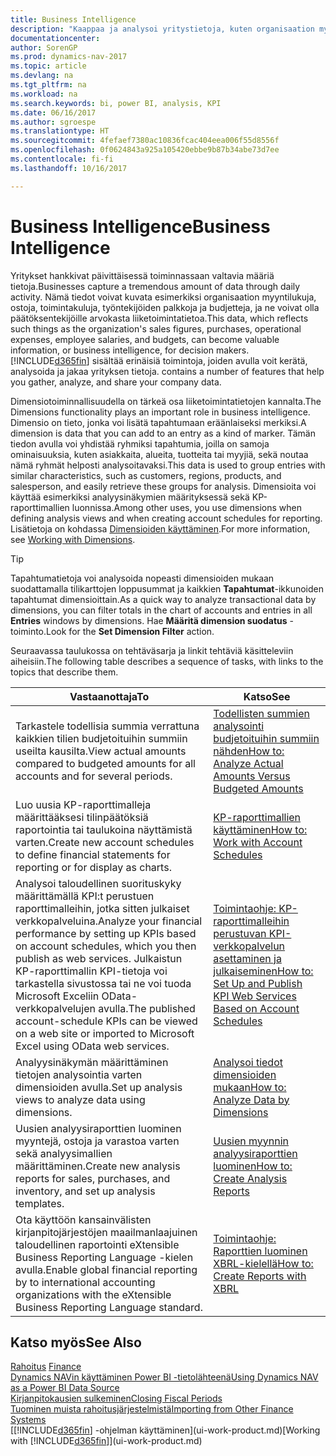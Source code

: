 ```yaml
---
title: Business Intelligence
description: "Kaappaa ja analysoi yritystietoja, kuten organisaation myyntilukuja, ostoja, toimintakuluja, työntekijöiden palkkoja ja budjetteja, ja ne voivat olla päätöksentekijöille arvokasta liiketoimintatietoa."
documentationcenter: 
author: SorenGP
ms.prod: dynamics-nav-2017
ms.topic: article
ms.devlang: na
ms.tgt_pltfrm: na
ms.workload: na
ms.search.keywords: bi, power BI, analysis, KPI
ms.date: 06/16/2017
ms.author: sgroespe
ms.translationtype: HT
ms.sourcegitcommit: 4fefaef7380ac10836fcac404eea006f55d8556f
ms.openlocfilehash: 0f0624843a925a105420ebbe9b87b34abe73d7ee
ms.contentlocale: fi-fi
ms.lasthandoff: 10/16/2017

---
```

# <a name="business-intelligence"></a><span data-ttu-id="1d146-103">Business Intelligence</span><span class="sxs-lookup"><span data-stu-id="1d146-103">Business Intelligence</span></span>
<span data-ttu-id="1d146-104">Yritykset hankkivat päivittäisessä toiminnassaan valtavia määriä tietoja.</span><span class="sxs-lookup"><span data-stu-id="1d146-104">Businesses capture a tremendous amount of data through daily activity.</span></span> <span data-ttu-id="1d146-105">Nämä tiedot voivat kuvata esimerkiksi organisaation myyntilukuja, ostoja, toimintakuluja, työntekijöiden palkkoja ja budjetteja, ja ne voivat olla päätöksentekijöille arvokasta liiketoimintatietoa.</span><span class="sxs-lookup"><span data-stu-id="1d146-105">This data, which reflects such things as the organization's sales figures, purchases, operational expenses, employee salaries, and budgets, can become valuable information, or business intelligence, for decision makers.</span></span> [!INCLUDE[d365fin](includes/d365fin_md.md)]<span data-ttu-id="1d146-106"> sisältää erinäisiä toimintoja, joiden avulla voit kerätä, analysoida ja jakaa yrityksen tietoja.</span><span class="sxs-lookup"><span data-stu-id="1d146-106"> contains a number of features that help you gather, analyze, and share your company data.</span></span>

<span data-ttu-id="1d146-107">Dimensiotoiminnallisuudella on tärkeä osa liiketoimintatietojen kannalta.</span><span class="sxs-lookup"><span data-stu-id="1d146-107">The Dimensions functionality plays an important role in business intelligence.</span></span> <span data-ttu-id="1d146-108">Dimensio on tieto, jonka voi lisätä tapahtumaan eräänlaiseksi merkiksi.</span><span class="sxs-lookup"><span data-stu-id="1d146-108">A dimension is data that you can add to an entry as a kind of marker.</span></span> <span data-ttu-id="1d146-109">Tämän tiedon avulla voi yhdistää ryhmiksi tapahtumia, joilla on samoja ominaisuuksia, kuten asiakkaita, alueita, tuotteita tai myyjiä, sekä noutaa nämä ryhmät helposti analysoitavaksi.</span><span class="sxs-lookup"><span data-stu-id="1d146-109">This data is used to group entries with similar characteristics, such as customers, regions, products, and salesperson, and easily retrieve these groups for analysis.</span></span> <span data-ttu-id="1d146-110">Dimensioita voi käyttää esimerkiksi analyysinäkymien määrityksessä sekä KP-raporttimallien luonnissa.</span><span class="sxs-lookup"><span data-stu-id="1d146-110">Among other uses, you use dimensions  when defining analysis views and when creating account schedules for reporting.</span></span> <span data-ttu-id="1d146-111">Lisätietoja on kohdassa [Dimensioiden käyttäminen](finance-dimensions.md).</span><span class="sxs-lookup"><span data-stu-id="1d146-111">For more information, see [Working with Dimensions](finance-dimensions.md).</span></span>

> [!TIP]
> <span data-ttu-id="1d146-112">Tapahtumatietoja voi analysoida nopeasti dimensioiden mukaan suodattamalla tilikarttojen loppusummat ja kaikkien **Tapahtumat**-ikkunoiden tapahtumat dimensioittain.</span><span class="sxs-lookup"><span data-stu-id="1d146-112">As a quick way to analyze transactional data by dimensions, you can filter totals in the chart of accounts and entries in all **Entries** windows by dimensions.</span></span> <span data-ttu-id="1d146-113">Hae **Määritä dimension suodatus** -toiminto.</span><span class="sxs-lookup"><span data-stu-id="1d146-113">Look for the **Set Dimension Filter** action.</span></span>  

<span data-ttu-id="1d146-114">Seuraavassa taulukossa on tehtäväsarja ja linkit tehtäviä käsitteleviin aiheisiin.</span><span class="sxs-lookup"><span data-stu-id="1d146-114">The following table describes a sequence of tasks, with links to the topics that describe them.</span></span>  

| <span data-ttu-id="1d146-115">Vastaanottaja</span><span class="sxs-lookup"><span data-stu-id="1d146-115">To</span></span> | <span data-ttu-id="1d146-116">Katso</span><span class="sxs-lookup"><span data-stu-id="1d146-116">See</span></span> |
| --- | --- |
|<span data-ttu-id="1d146-117">Tarkastele todellisia summia verrattuna kaikkien tilien budjetoituihin summiin useilta kausilta.</span><span class="sxs-lookup"><span data-stu-id="1d146-117">View actual amounts compared to budgeted amounts for all accounts and for several periods.</span></span>|[<span data-ttu-id="1d146-118">Todellisten summien analysointi budjetoituihin summiin nähden</span><span class="sxs-lookup"><span data-stu-id="1d146-118">How to: Analyze Actual Amounts Versus Budgeted Amounts</span></span>](bi-how-analyze-actual-versus-budget.md)|
|<span data-ttu-id="1d146-119">Luo uusia KP-raporttimalleja määrittääksesi tilinpäätöksiä raportointia tai taulukoina näyttämistä varten.</span><span class="sxs-lookup"><span data-stu-id="1d146-119">Create new account schedules to define financial statements for reporting or for display as charts.</span></span>|[<span data-ttu-id="1d146-120">KP-raporttimallien käyttäminen</span><span class="sxs-lookup"><span data-stu-id="1d146-120">How to: Work with Account Schedules</span></span>](bi-how-work-account-schedule.md)|
|<span data-ttu-id="1d146-121">Analysoi taloudellinen suorituskyky määrittämällä KPI:t perustuen raporttimalleihin, jotka sitten julkaiset verkkopalveluina.</span><span class="sxs-lookup"><span data-stu-id="1d146-121">Analyze your financial performance by setting up KPIs based on account schedules, which you then publish as web services.</span></span> <span data-ttu-id="1d146-122">Julkaistun KP-raporttimallin KPI-tietoja voi tarkastella sivustossa tai ne voi tuoda Microsoft Exceliin OData-verkkopalvelujen avulla.</span><span class="sxs-lookup"><span data-stu-id="1d146-122">The published account-schedule KPIs can be viewed on a web site or imported to Microsoft Excel using OData web services.</span></span>|[<span data-ttu-id="1d146-123">Toimintaohje: KP-raporttimalleihin perustuvan KPI-verkkopalvelun asettaminen ja julkaiseminen</span><span class="sxs-lookup"><span data-stu-id="1d146-123">How to: Set Up and Publish KPI Web Services Based on Account Schedules</span></span>](bi-how-to-set-up-and-publish-kpi-web-services-based-on-account-schedules.md)|
|<span data-ttu-id="1d146-124">Analyysinäkymän määrittäminen tietojen analysointia varten dimensioiden avulla.</span><span class="sxs-lookup"><span data-stu-id="1d146-124">Set up analysis views to analyze data using dimensions.</span></span>|[<span data-ttu-id="1d146-125">Analysoi tiedot dimensioiden mukaan</span><span class="sxs-lookup"><span data-stu-id="1d146-125">How to: Analyze Data by Dimensions</span></span>](bi-how-analyze-data-dimension.md)|
|<span data-ttu-id="1d146-126">Uusien analyysiraporttien luominen myyntejä, ostoja ja varastoa varten sekä analyysimallien määrittäminen.</span><span class="sxs-lookup"><span data-stu-id="1d146-126">Create new analysis reports for sales, purchases, and inventory, and set up analysis templates.</span></span>|[<span data-ttu-id="1d146-127">Uusien myynnin analyysiraporttien luominen</span><span class="sxs-lookup"><span data-stu-id="1d146-127">How to: Create Analysis Reports</span></span>](bi-how-create-analysis-views-reports.md)|
|<span data-ttu-id="1d146-128">Ota käyttöön kansainvälisten kirjanpitojärjestöjen maailmanlaajuinen taloudellinen raportointi eXtensible Business Reporting Language -kielen avulla.</span><span class="sxs-lookup"><span data-stu-id="1d146-128">Enable global financial reporting by to international accounting organizations with the eXtensible Business Reporting Language standard.</span></span>|[<span data-ttu-id="1d146-129">Toimintaohje: Raporttien luominen XBRL-kielellä</span><span class="sxs-lookup"><span data-stu-id="1d146-129">How to: Create Reports with XBRL</span></span>](bi-create-reports-with-xbrl.md)|

## <a name="see-also"></a><span data-ttu-id="1d146-130">Katso myös</span><span class="sxs-lookup"><span data-stu-id="1d146-130">See Also</span></span>
<span data-ttu-id="1d146-131">[Rahoitus](finance.md)  </span><span class="sxs-lookup"><span data-stu-id="1d146-131">[Finance](finance.md)  </span></span>  
[<span data-ttu-id="1d146-132">Dynamics NAVin käyttäminen Power BI -tietolähteenä</span><span class="sxs-lookup"><span data-stu-id="1d146-132">Using Dynamics NAV as a Power BI Data Source</span></span>](across-how-use-financials-data-source-powerbi.md)  
[<span data-ttu-id="1d146-133">Kirjanpitokausien sulkeminen</span><span class="sxs-lookup"><span data-stu-id="1d146-133">Closing Fiscal Periods</span></span>](year-close-years-periods.md)  
[<span data-ttu-id="1d146-134">Tuominen muista rahoitusjärjestelmistä</span><span class="sxs-lookup"><span data-stu-id="1d146-134">Importing from Other Finance Systems</span></span>](upload-data.md)  
<span data-ttu-id="1d146-135">[[!INCLUDE[d365fin](includes/d365fin_md.md)] -ohjelman käyttäminen](ui-work-product.md)</span><span class="sxs-lookup"><span data-stu-id="1d146-135">[Working with [!INCLUDE[d365fin](includes/d365fin_md.md)]](ui-work-product.md)</span></span>

